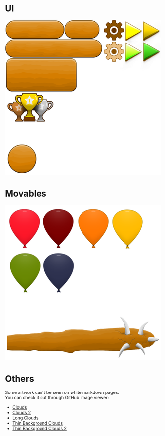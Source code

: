 # UI
![Alt text](Assets/Sprites/UI.png)
# Movables
![Alt text](Assets/Sprites/Balloon1024.png)
# Others
Some artwork can't be seen on white markdown pages.<br>
You can check it out through GitHub image viewer:
* [Clouds](Assets/Sprites/Clouds.png)
* [Clouds 2](Assets/Sprites/Clouds2.png)
* [Long Clouds](Assets/Sprites/CloudsLong.png)
* [Thin Background Clouds](Assets/Sprites/CloudsThin.png)
* [Thin Background Clouds 2](Assets/Sprites/CloudsThin2.png)
